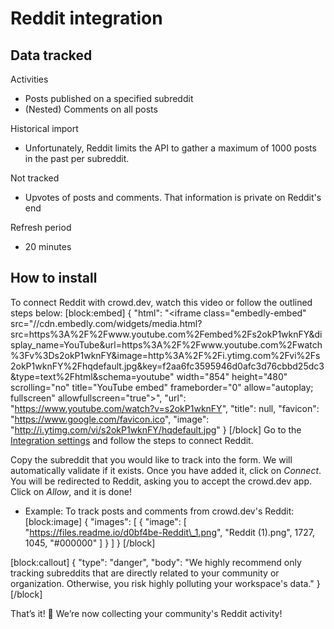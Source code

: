 # Reddit integration

## Data tracked

Activities

* Posts published on a specified subreddit
* (Nested) Comments on all posts

Historical import

* Unfortunately, Reddit limits the API to gather a maximum of 1000 posts in the past per subreddit.

Not tracked

* Upvotes of posts and comments. That information is private on Reddit's end

Refresh period

* 20 minutes

## How to install

To connect Reddit with crowd.dev, watch this video or follow the outlined steps below: \[block:embed] { "html": "\<iframe class="embedly-embed" src="//cdn.embedly.com/widgets/media.html?src=https%3A%2F%2Fwww.youtube.com%2Fembed%2Fs2okP1wknFY\&display\_name=YouTube\&url=https%3A%2F%2Fwww.youtube.com%2Fwatch%3Fv%3Ds2okP1wknFY\&image=http%3A%2F%2Fi.ytimg.com%2Fvi%2Fs2okP1wknFY%2Fhqdefault.jpg\&key=f2aa6fc3595946d0afc3d76cbbd25dc3\&type=text%2Fhtml\&schema=youtube" width="854" height="480" scrolling="no" title="YouTube embed" frameborder="0" allow="autoplay; fullscreen" allowfullscreen="true">", "url": "https://www.youtube.com/watch?v=s2okP1wknFY", "title": null, "favicon": "https://www.google.com/favicon.ico", "image": "http://i.ytimg.com/vi/s2okP1wknFY/hqdefault.jpg" } \[/block] Go to the [Integration settings](https://app.crowd.dev/integrations) and follow the steps to connect Reddit.

Copy the subreddit that you would like to track into the form. We will automatically validate if it exists. Once you have added it, click on _Connect_. You will be redirected to Reddit, asking you to accept the crowd.dev app. Click on _Allow_, and it is done!

* Example: To track posts and comments from crowd.dev's Reddit: \[block:image] { "images": \[ { "image": \[ "https://files.readme.io/d0bf4be-Reddit\_1.png", "Reddit (1).png", 1727, 1045, "#000000" ] } ] } \[/block]

\[block:callout] { "type": "danger", "body": "We highly recommend only tracking subreddits that are directly related to your community or organization. Otherwise, you risk highly polluting your workspace's data." } \[/block]

That’s it! 🎉 We’re now collecting your community's Reddit activity!

